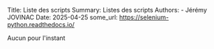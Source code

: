 Title: Liste des scripts
Summary: Listes des scripts
Authors:
    - Jérémy JOVINAC
Date: 2025-04-25
some_url: https://selenium-python.readthedocs.io/


Aucun pour l'instant